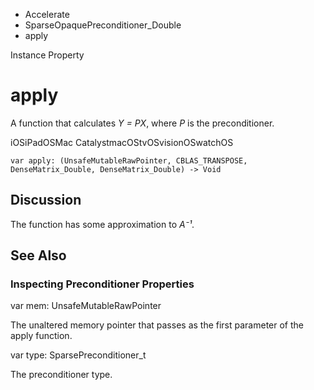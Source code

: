 

- Accelerate
- SparseOpaquePreconditioner_Double
-  apply 

Instance Property

# apply

A function that calculates *Y = PX*, where *P* is the preconditioner.

iOSiPadOSMac CatalystmacOStvOSvisionOSwatchOS

``` source
var apply: (UnsafeMutableRawPointer, CBLAS_TRANSPOSE, DenseMatrix_Double, DenseMatrix_Double) -> Void
```

## Discussion

The function has some approximation to *A⁻¹*.

## See Also

### Inspecting Preconditioner Properties

var mem: UnsafeMutableRawPointer

The unaltered memory pointer that passes as the first parameter of the apply function.

var type: SparsePreconditioner_t

The preconditioner type.

